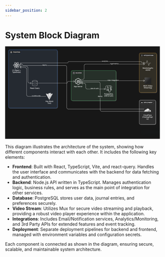 ```yaml
---
sidebar_position: 2
---
```


# System Block Diagram

![alt text](architecture-diagram.png)

This diagram illustrates the architecture of the system, showing how different components interact with each other. It includes the following key elements:

- **Frontend**: Built with React, TypeScript, Vite, and react-query. Handles the user interface and communicates with the backend for data fetching and authentication.
- **Backend**: Node.js API written in TypeScript. Manages authentication logic, business rules, and serves as the main point of integration for other services.
- **Database**: PostgreSQL stores user data, journal entries, and preferences securely.
- **Video Stream**: Utilizes Mux for secure video streaming and playback, providing a robust video player experience within the application.
- **Integrations**: Includes Email/Notification services, Analytics/Monitoring, and 3rd Party APIs for extended features and event tracking.
- **Deployment**: Separate deployment pipelines for backend and frontend, managed with environment variables and configuration secrets.

Each component is connected as shown in the diagram, ensuring secure, scalable, and maintainable system architecture.
